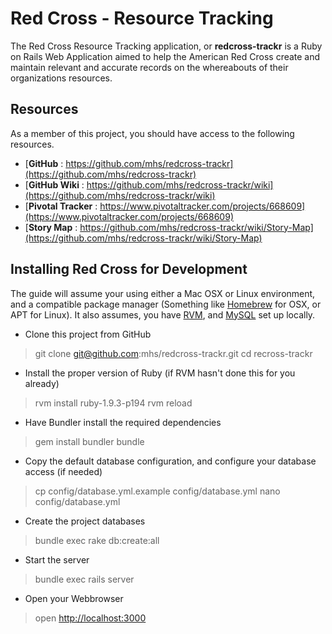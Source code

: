 
Red Cross - Resource Tracking
===================================

The Red Cross Resource Tracking application, or **redcross-trackr** is a Ruby on Rails Web Application aimed to help the American Red Cross create and maintain relevant and accurate records on the whereabouts of their organizations resources.

Resources
------------------------------------
As a member of this project, you should have access to the following resources.

+ [**GitHub** : https://github.com/mhs/redcross-trackr](https://github.com/mhs/redcross-trackr)
+ [**GitHub Wiki** : https://github.com/mhs/redcross-trackr/wiki](https://github.com/mhs/redcross-trackr/wiki)
+ [**Pivotal Tracker** : https://www.pivotaltracker.com/projects/668609](https://www.pivotaltracker.com/projects/668609)
+ [**Story Map** : https://github.com/mhs/redcross-trackr/wiki/Story-Map](https://github.com/mhs/redcross-trackr/wiki/Story-Map)




Installing Red Cross for Development
-----------------------------------
The guide will assume your using either a Mac OSX or Linux environment, and a compatible package manager (Something like [Homebrew](http://mxcl.github.com/homebrew/) for OSX, or APT for Linux). It also assumes, you have [RVM](https://rvm.io/rvm/install/), and [MySQL](http://dev.mysql.com/doc/refman/5.5/en//installing.html) set up locally.

* Clone this project from GitHub
> git clone git@github.com:mhs/redcross-trackr.git
> cd recross-trackr

* Install the proper version of Ruby (if RVM hasn't done this for you already)
> rvm install ruby-1.9.3-p194
> rvm reload

* Have Bundler install the required dependencies
> gem install bundler
> bundle

* Copy the default database configuration, and configure your database access (if needed)
> cp config/database.yml.example config/database.yml
> nano config/database.yml

* Create the project databases
> bundle exec rake db:create:all

* Start the server
> bundle exec rails server

* Open your Webbrowser
> open [http://localhost:3000](http://localhost:3000)





